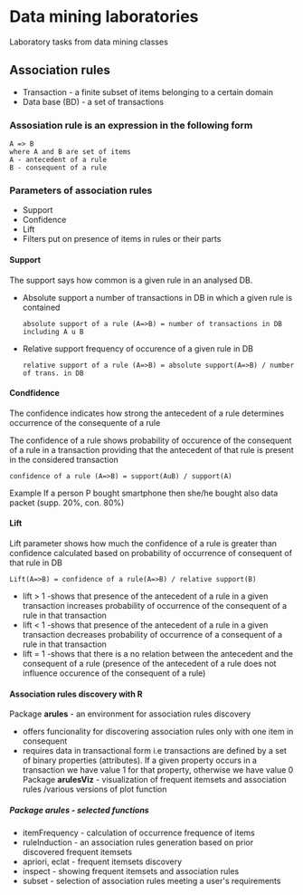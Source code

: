# Data mining laboratories

Laboratory tasks from data mining classes


## Association rules

* Transaction - a finite subset of items belonging to a certain domain
* Data base (BD) - a set of transactions

### Assosiation rule is an expression in the following form
```
A => B
where A and B are set of items
A - antecedent of a rule
B - consequent of a rule
```

### Parameters of association rules
* Support
* Confidence
* Lift
* Filters put on presence of items in rules or their parts


#### Support
The support says how common is a given rule in an analysed DB.

* Absolute support
  a number of transactions in DB in which a given rule is contained
  ```
  absolute support of a rule (A=>B) = number of transactions in DB including A u B
  ```
* Relative support
  frequency of occurence of a given rule in DB
  ```
  relative support of a rule (A=>B) = absolute support(A=>B) / number of trans. in DB
  ```

#### Condfidence
The confidence indicates how strong the antecedent of a rule 
determines occurrence of the consequente of a rule

The confidence of a rule shows probability of occurence 
of the consequent of a rule in a transaction providing 
that the antecedent of that rule is present in the considered 
transaction
```
confidence of a rule (A=>B) = support(AuB) / support(A)
```
Example
If a person P bought smartphone then she/he bought also data packet (supp. 20%, con. 80%)


#### Lift
Lift parameter shows how much the confidence of a rule 
is greater than confidence calculated based on probability
of occurrence of consequent of that rule in DB
```
Lift(A=>B) = confidence of a rule(A=>B) / relative support(B)
```
* lift > 1 -shows that presence of the antecedent of a rule 
            in a given transaction increases probability of 
            occurrence of the consequent of a rule in that 
            transaction
* lift < 1 -shows that presence of the antecedent of a rule
            in a given transaction decreases probability of
            occurrence of a consequent of a rule in that 
            transaction
* lift = 1 -shows that there is a no relation between the 
            antecedent and the consequent of a rule (presence
            of the antecedent of a rule does not influence 
            occurence of the consequent of a rule)

#### Association rules discovery with R
Package **arules** - an environment for association rules discovery 
* offers funcionality for discovering association rules only with
  one item in consequent
* requires data in transactional form i.e transactions are defined
  by a set of binary properties (attributes). If a given property
  occurs in a transaction we have value 1 for that property, otherwise
  we have value 0
Package **arulesViz** - visualization of frequent itemsets and association
  rules /various versions of plot function

##### Package arules - selected functions 
* itemFrequency - calculation of occurrence frequence of items
* ruleInduction - an association rules generation based on prior discovered frequent itemsets
* apriori, eclat - frequent itemsets discovery
* inspect - showing frequent itemsets and association rules
* subset - selection of association rules meeting a user's requirements
  